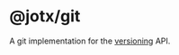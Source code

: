 # @jotx/git

A git implementation for the [versioning](https://github.com/jot-x/jotx/tree/main/packages/core/src/versioning) API.
